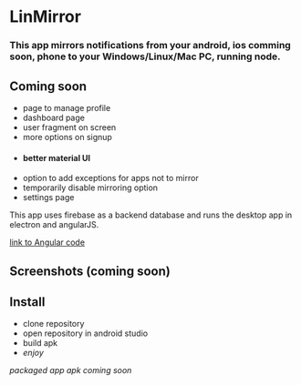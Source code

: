# LinMirror


### This app mirrors notifications from your android, ios comming soon, phone to your Windows/Linux/Mac PC, running node.

## Coming soon
- page to manage profile
- dashboard page
- user fragment on screen
- more options on signup
- #### better material UI
- option to add exceptions for apps not to mirror
- temporarily disable mirroring option
- settings page

This app uses firebase as a backend database and runs the desktop app in electron and angularJS. 
 
[link to Angular code](https://github.com/shaqer1/LinMirrorServer)

##  Screenshots (coming soon)


## Install

- clone repository
- open repository in android studio
- build apk
- _enjoy_

_packaged app apk coming soon_


